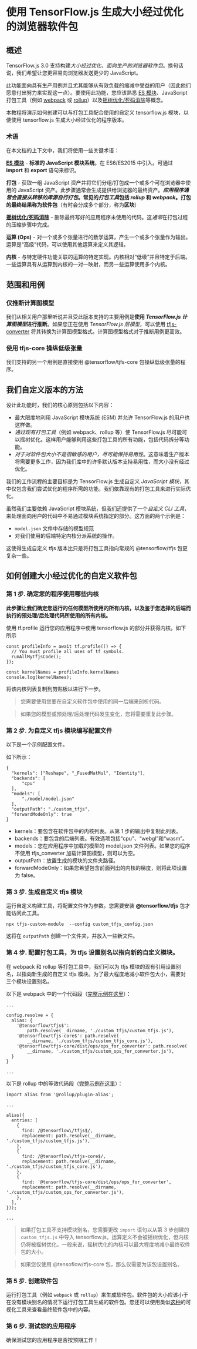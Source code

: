 # 使用 TensorFlow.js 生成大小经过优化的浏览器软件包

## 概述

TensorFlow.js 3.0 支持构建*大小经过优化、面向生产的浏览器软件包*。换句话说，我们希望让您更容易向浏览器发送更少的 JavaScript。

此功能面向具有生产用例并且尤其能够从有效负载的缩减中受益的用户（因此他们愿意付出努力来实现这一点）。要使用此功能，您应该熟悉 [ES 模块](https://developer.mozilla.org/en-US/docs/Web/JavaScript/Guide/Modules)、JavaScript 打包工具（例如 [webpack](https://webpack.js.org/) 或 [rollup](https://rollupjs.org/guide/en/)）以及[摇树优化/死码消除](https://developers.google.com/web/fundamentals/performance/optimizing-javascript/tree-shaking)等概念。

本教程将演示如何创建可以与打包工具配合使用的自定义 tensorflow.js 模块，以便使用 tensorflow.js 生成大小经过优化的程序版本。

### 术语

在本文档的上下文中，我们将使用一些关键术语：

**[ES 模块](https://developer.mozilla.org/en-US/docs/Web/JavaScript/Guide/Modules)** - **标准的 JavaScript 模块系统**。在 ES6/ES2015 中引入。可通过 **import** 和 **export** 语句来标识。

**打包** - 获取一组 JavaScript 资产并将它们分组/打包成一个或多个可在浏览器中使用的 JavaScript 资产。此步骤通常会生成提供给浏览器的最终资产。***应用程序通常会直接从转移的库源自行打包*。**常见的<em>打包工具</em>包括 *rollup* 和 *webpack*。打包的最终结果称为**软件包**（有时会分成多个部分，称为**区块**）

**[摇树优化/死码消除](https://developers.google.com/web/fundamentals/performance/optimizing-javascript/tree-shaking)** - 删除最终写好的应用程序未使用的代码。这*通常*在打包过程的压缩步骤中完成。

**运算 (Ops)** - 对一个或多个张量进行的数学运算，产生一个或多个张量作为输出。运算是“高级”代码，可以使用其他运算来定义其逻辑。

**内核** - 与特定硬件功能关联的运算的特定实现。内核相对“低级”并且特定于后端。一些运算具有从运算到内核的一对一映射，而另一些运算使用多个内核。

## 范围和用例

### 仅推断计算图模型

我们从相关用户那里听说并且受此版本支持的主要用例是**使用 *TensorFlow.js 计算图模型*进行推断**。如果您正在使用 *TensorFlow.js 层模型*，可以使用 [tfjs-converter](https://www.npmjs.com/package/@tensorflow/tfjs-converter) 将其转换为计算图模型格式。计算图模型格式对于推断用例更高效。

### 使用 tfjs-core 操纵低级张量

我们支持的另一个用例是直接使用 @tensorflow/tjfs-core 包操纵低级张量的程序。

## 我们自定义版本的方法

设计此功能时，我们的核心原则包括以下内容：

- 最大限度地利用 JavaScript 模块系统 (ESM) 并允许 TensorFlow.js 的用户也这样做。
- *通过现有打包工具*（例如 webpack、rollup 等）使 TensorFlow.js 尽可能可以摇树优化。这样用户能够利用这些打包工具的所有功能，包括代码拆分等功能。
- *对于对软件包大小不是很敏感的用户，尽可能保持易用性*。这意味着生产版本将需要更多工作，因为我们库中的许多默认版本支持易用性，而大小没有经过优化。

我们的工作流程的主要目标是为 TensorFlow.js 生成自定义 *JavaScript 模块*，其中仅包含我们尝试优化的程序所需的功能。我们依靠现有的打包工具来进行实际优化。

虽然我们主要依赖 JavaScript 模块系统，但我们还提供了一个*自定义* *CLI 工具*，来处理面向用户的代码中不易通过模块系统指定的部分。这方面的两个示例是：

- `model.json` 文件中存储的模型规范
- 对我们使用的后端特定内核分派系统的操作。

这使得生成自定义 tfjs 版本比只是将打包工具指向常规的 @tensorflow/tfjs 包更复杂一些。

## 如何创建大小经过优化的自定义软件包

### 第 1 步. 确定您的程序使用哪些内核

**此步骤让我们确定您运行的任何模型所使用的所有内核，以及鉴于您选择的后端而执行的预处理/后处理代码所使用的所有内核。**

使用 tf.profile 运行您的应用程序中使用 tensorflow.js 的部分并获得内核。如下所示

```
const profileInfo = await tf.profile(() => {
  // You must profile all uses of tf symbols.
  runAllMyTfjsCode();
});

const kernelNames = profileInfo.kernelNames
console.log(kernelNames);
```

将该内核列表复制到剪贴板以进行下一步。

> 您需要使用您要在自定义软件包中使用的同一后端来剖析代码。

> 如果您的模型或预处理/后处理代码发生变化，您将需要重复此步骤。

### 第 2 步. 为自定义 tfjs 模块编写配置文件

以下是一个示例配置文件。

如下所示：

```
{
  "kernels": ["Reshape", "_FusedMatMul", "Identity"],
  "backends": [
      "cpu"
  ],
  "models": [
      "./model/model.json"
  ],
  "outputPath": "./custom_tfjs",
  "forwardModeOnly": true
}
```

- kernels：要包含在软件包中的内核列表。从第 1 步的输出中复制此列表。
- backends：要包含的后端列表。有效选项包括“cpu”、“webgl”和“wasm”。
- models：您在应用程序中加载的模型的 model.json 文件列表。如果您的程序不使用 tfjs_converter 加载计算图模型，则可以为空。
- outputPath：放置生成的模块的文件夹路径。
- forwardModeOnly：如果您希望包含前面列出的内核的梯度，则将此项设置为 false。

### 第 3 步. 生成自定义 tfjs 模块

运行自定义构建工具，将配置文件作为参数。您需要安装 **@tensorflow/tfjs** 包才能访问此工具。

```
npx tfjs-custom-module  --config custom_tfjs_config.json
```

这将在 `outputPath` 创建一个文件夹，并放入一些新文件。

### 第 4 步. 配置打包工具，为 tfjs 设置别名以指向新的自定义模块。

在 webpack 和 rollup 等打包工具中，我们可以为 tfjs 模块的现有引用设置别名，以指向新生成的自定义 tfjs 模块。为了最大程度地减小软件包大小，需要对三个模块设置别名。

以下是 webpack 中的一个代码段（[完整示例在这里](https://github.com/tensorflow/tfjs/blob/master/e2e/custom_module/dense_model/webpack.config.js)）：

```
...

config.resolve = {
  alias: {
    '@tensorflow/tfjs$':
        path.resolve(__dirname, './custom_tfjs/custom_tfjs.js'),
    '@tensorflow/tfjs-core$': path.resolve(
        __dirname, './custom_tfjs/custom_tfjs_core.js'),
    '@tensorflow/tfjs-core/dist/ops/ops_for_converter': path.resolve(
        __dirname, './custom_tfjs/custom_ops_for_converter.js'),
  }
}

...
```

以下是 rollup 中的等效代码段（[完整示例在这里](https://github.com/tensorflow/tfjs/blob/master/e2e/custom_module/dense_model/rollup.config.js)）：

```
import alias from '@rollup/plugin-alias';

...

alias({
  entries: [
    {
      find: /@tensorflow\/tfjs$/,
      replacement: path.resolve(__dirname, './custom_tfjs/custom_tfjs.js'),
    },
    {
      find: /@tensorflow\/tfjs-core$/,
      replacement: path.resolve(__dirname, './custom_tfjs/custom_tfjs_core.js'),
    },
    {
      find: '@tensorflow/tfjs-core/dist/ops/ops_for_converter',
      replacement: path.resolve(__dirname, './custom_tfjs/custom_ops_for_converter.js'),
    },
  ],
}));

...
```

> 如果打包工具不支持模块别名，您需要更改 `import` 语句以从第 3 步创建的 `custom_tfjs.js` 中导入 tensorflow.js。运算定义不会被摇树优化，但内核仍将被摇树优化。一般来说，摇树优化的内核可以最大程度地减小最终软件包的大小。

> 如果您仅使用 @tensoflow/tfjs-core 包，那么仅需要为该包设置别名。

### 第 5 步. 创建软件包

运行打包工具（例如 `webpack` 或 `rollup`）来生成软件包。软件包的大小应该小于在没有模块别名的情况下运行打包工具生成的软件包。您还可以使用类似[这种](https://www.npmjs.com/package/rollup-plugin-visualizer)的可视化工具来查看最终软件包中的内容。

### 第 6 步. 测试您的应用程序

确保测试您的应用程序是否按预期工作！
